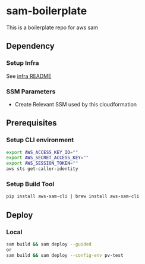 # sam-boilerplate

This is a boilerplate repo for aws sam

## Dependency

### Setup Infra

See [infra README](.infra/README.md)

### SSM Parameters

* Create Relevant SSM used by this cloudformation

## Prerequisites

### Setup CLI environment

```bash
export AWS_ACCESS_KEY_ID=""
export AWS_SECRET_ACCESS_KEY=""
export AWS_SESSION_TOKEN=""
aws sts get-caller-identity
```

### Setup Build Tool

```bash
pip install aws-sam-cli | brew install aws-sam-cli
```

## Deploy

### Local

```bash
sam build && sam deploy --guided
or
sam build && sam deploy --config-env pv-test
```
